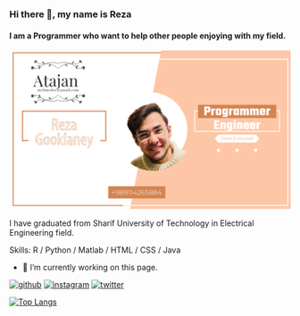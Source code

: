 ### Hi there 👋, my name is Reza
#### I am a Programmer who want to help other people enjoying with my field.
![I am a Programmer_Data Analyst trying to learn new things every day.](https://github.com/gaarauchiha/gaarauchiha/blob/main/Untitled%20(2).png)

I have graduated from Sharif University of Technology in Electrical Engineering field.

Skills: R / Python / Matlab / HTML / CSS / Java

- 🔭 I’m currently working on this page. 


[<img src='https://cdn.jsdelivr.net/npm/simple-icons@3.0.1/icons/github.svg' alt='github' height='40'>](https://github.com/gaarauchiha)  [<img src='https://cdn.jsdelivr.net/npm/simple-icons@3.0.1/icons/instagram.svg' alt='instagram' height='40'>](https://www.instagram.com/rg_grandorder/)  [<img src='https://cdn.jsdelivr.net/npm/simple-icons@3.0.1/icons/twitter.svg' alt='twitter' height='40'>](https://twitter.com/Rexa_Gouklaney)  

[![Top Langs](https://github-readme-stats.vercel.app/api/top-langs/?username=gaarauchiha)](https://github.com/anuraghazra/github-readme-stats)













<!--
**gaarauchiha/gaarauchiha** is a ✨ _special_ ✨ repository because its `README.md` (this file) appears on your GitHub profile.

Here are some ideas to get you started:

- 🔭 I’m currently working on ...
- 🌱 I’m currently learning ...
- 👯 I’m looking to collaborate on ...
- 🤔 I’m looking for help with ...
- 💬 Ask me about ...
- 📫 How to reach me: ...
- 😄 Pronouns: ...
- ⚡ Fun fact: ...
-->
